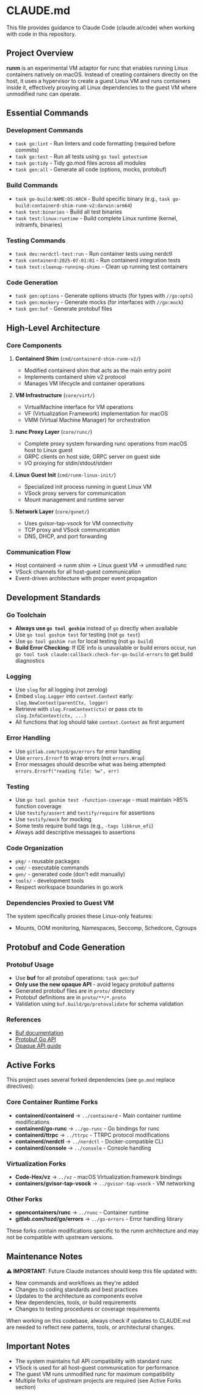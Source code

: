 # CLAUDE.md

This file provides guidance to Claude Code (claude.ai/code) when working with code in this repository.

## Project Overview

**runm** is an experimental VM adaptor for runc that enables running Linux containers natively on macOS. Instead of creating containers directly on the host, it uses a hypervisor to create a guest Linux VM and runs containers inside it, effectively proxying all Linux dependencies to the guest VM where unmodified runc can operate.

## Essential Commands

### Development Commands

-   `task go:lint` - Run linters and code formatting (required before commits)
-   `task go:test` - Run all tests using `go tool gotestsum`
-   `task go:tidy` - Tidy go.mod files across all modules
-   `task gen:all` - Generate all code (options, mocks, protobuf)

### Build Commands

-   `task go-build:NAME:OS:ARCH` - Build specific binary (e.g., `task go-build:containerd-shim-runm-v2:darwin:arm64`)
-   `task test:binaries` - Build all test binaries
-   `task test:linux:runtime` - Build complete Linux runtime (kernel, initramfs, binaries)

### Testing Commands

-   `task dev:nerdctl-test:run` - Run container tests using nerdctl
-   `task containerd:2025-07-01:01` - Run containerd integration tests
-   `task test:cleanup-running-shims` - Clean up running test containers

### Code Generation

-   `task gen:options` - Generate options structs (for types with `//go:opts`)
-   `task gen:mockery` - Generate mocks (for interfaces with `//go:mock`)
-   `task gen:buf` - Generate protobuf files

## High-Level Architecture

### Core Components

1. **Containerd Shim** (`cmd/containerd-shim-runm-v2/`)

    - Modified containerd shim that acts as the main entry point
    - Implements containerd shim v2 protocol
    - Manages VM lifecycle and container operations

2. **VM Infrastructure** (`core/virt/`)

    - VirtualMachine interface for VM operations
    - VF (Virtualization Framework) implementation for macOS
    - VMM (Virtual Machine Manager) for orchestration

3. **runc Proxy Layer** (`core/runc/`)

    - Complete proxy system forwarding runc operations from macOS host to Linux guest
    - GRPC clients on host side, GRPC server on guest side
    - I/O proxying for stdin/stdout/stderr

4. **Linux Guest Init** (`cmd/runm-linux-init/`)

    - Specialized init process running in guest Linux VM
    - VSock proxy servers for communication
    - Mount management and runtime server

5. **Network Layer** (`core/gvnet/`)
    - Uses gvisor-tap-vsock for VM connectivity
    - TCP proxy and VSock communication
    - DNS, DHCP, and port forwarding

### Communication Flow

-   Host containerd → runm shim → Linux guest VM → unmodified runc
-   VSock channels for all host-guest communication
-   Event-driven architecture with proper event propagation

## Development Standards

### Go Toolchain

-   **Always use `go tool goshim`** instead of `go` directly when available
-   Use `go tool goshim test` for testing (not `go test`)
-   Use `go tool goshim run` for local testing (not `go build`)
-   **Build Error Checking**: If IDE info is unavailable or build errors occur, run `go tool task claude:callback:check-for-go-build-errors` to get build diagnostics

### Logging

-   Use `slog` for all logging (not zerolog)
-   Embed `slog.Logger` into `context.Context` early: `slog.NewContext(parentCtx, logger)`
-   Retrieve with `slog.FromContext(ctx)` or pass ctx to `slog.InfoContext(ctx, ...)`
-   All functions that log should take `context.Context` as first argument

### Error Handling

-   Use `gitlab.com/tozd/go/errors` for error handling
-   Use `errors.Errorf` to wrap errors (not `errors.Wrap`)
-   Error messages should describe what was being attempted: `errors.Errorf("reading file: %w", err)`

### Testing

-   Use `go tool goshim test -function-coverage` - must maintain >85% function coverage
-   Use `testify/assert` and `testify/require` for assertions
-   Use `testify/mock` for mocking
-   Some tests require build tags (e.g., `-tags libkrun_efi`)
-   Always add descriptive messages to assertions

### Code Organization

-   `pkg/` - reusable packages
-   `cmd/` - executable commands
-   `gen/` - generated code (don't edit manually)
-   `tools/` - development tools
-   Respect workspace boundaries in go.work

### Dependencies Proxied to Guest VM

The system specifically proxies these Linux-only features:

-   Mounts, OOM monitoring, Namespaces, Seccomp, Schedcore, Cgroups

## Protobuf and Code Generation

### Protobuf Usage

-   Use **buf** for all protobuf operations: `task gen:buf`
-   **Only use the new opaque API** - avoid legacy protobuf patterns
-   Generated protobuf files are in `proto/` directory
-   Protobuf definitions are in `proto/**/*.proto`
-   Validation using `buf.build/go/protovalidate` for schema validation

### References

-   [Buf documentation](https://buf.build/docs/)
-   [Protobuf Go API](https://protobuf.dev/reference/go/go-generated/)
-   [Opaque API guide](https://protobuf.dev/reference/go/opaque/)

## Active Forks

This project uses several forked dependencies (see `go.mod` replace directives):

### Core Container Runtime Forks

-   **containerd/containerd** → `../containerd` - Main container runtime modifications
-   **containerd/go-runc** → `../go-runc` - Go bindings for runc
-   **containerd/ttrpc** → `../ttrpc` - TTRPC protocol modifications
-   **containerd/nerdctl** → `../nerdctl` - Docker-compatible CLI
-   **containerd/console** → `../console` - Console handling

### Virtualization Forks

-   **Code-Hex/vz** → `../vz` - macOS Virtualization.framework bindings
-   **containers/gvisor-tap-vsock** → `../gvisor-tap-vsock` - VM networking

### Other Forks

-   **opencontainers/runc** → `../runc` - Container runtime
-   **gitlab.com/tozd/go/errors** → `../go-errors` - Error handling library

These forks contain modifications specific to the runm architecture and may not be compatible with upstream versions.

## Maintenance Notes

**⚠️ IMPORTANT**: Future Claude instances should keep this file updated with:

-   New commands and workflows as they're added
-   Changes to coding standards and best practices
-   Updates to the architecture as components evolve
-   New dependencies, tools, or build requirements
-   Changes to testing procedures or coverage requirements

When working on this codebase, always check if updates to CLAUDE.md are needed to reflect new patterns, tools, or architectural changes.

## Important Notes

-   The system maintains full API compatibility with standard runc
-   VSock is used for all host-guest communication for performance
-   The guest VM runs unmodified runc for maximum compatibility
-   Multiple forks of upstream projects are required (see Active Forks section)
